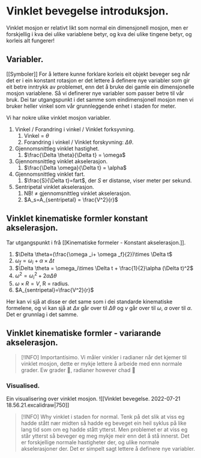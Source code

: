 # Vinklet bevegelse introduksjon.

Vinklet mosjon er relativt likt som normal ein dimensjonell mosjon, men er forskjellig i kva dei ulike variablene betyr, og kva dei ulike tingene betyr, og korleis alt fungerer!

## Variabler.
[[Symboler]]
For å lettere kunne forklare korleis eit objekt beveger seg når det er i ein konstant rotasjon er det lettere å definere nye variabler som gir eit betre inntrykk av problemet, enn det å bruke dei gamle ein dimensjonelle mosjon variablene. Så vi definerer nye variabler som passer betre til vår bruk.
Dei tar utgangspunkt i det samme som eindimensjonell mosjon men vi bruker heller vinkel som vår grunnleggende enhet i staden for meter.

Vi har nokre ulike vinklet mosjon variabler.
1. Vinkel / Forandring i vinkel / Vinklet forksyvning.
	1. Vinkel = $\theta$
	2. Forandring i vinkel / Vinklet forskyvning: $\Delta \theta$. 
2. Gjennomsnittleg vinklet hastighet.
	1. $\frac{\Delta \theta}{\Delta t} = \omega$
3. Gjennomsnittleg vinklet akselerasjon.
	1. $\frac{\Delta \omega}{\Delta t} = \alpha$
4. Gjennomsnittleg vinklet fart.
	1. $\frac{S}{\Delta t}=fart$, der $S$ er distanse, viser meter per sekund.
5. Sentripetal vinklet akselerasjon.
	1. NB! ≠ gjennomsnittleg vinklet akselerasjon.
	2. $A_s=A_{sentripetal} = \frac{V^2}{r}$
	


## Vinklet kinematiske formler konstant akselerasjon.
Tar utgangspunkt i frå [[Kinematiske formeler - Konstant akselerasjon.]]. 
1. $\Delta \theta=(\frac{\omega _i+ \omega _f}{2})\times \Delta t$
2. $\omega_f=\omega_i+\alpha \times \Delta t$
3. $\Delta \theta = \omega_i\times \Delta t + \frac{1}{2}\alpha (\Delta t)^2$
4. $\omega^2=\omega_i^2+2\alpha \Delta \theta$
5. $\omega \times R = V$,      R = radius.
6. $A_{sentripetal}=\frac{V^2}{r}$

Her kan vi sjå at disse er det same som i dei standarde kinematiske formelene, og vi kan sjå at $\Delta x$ går over til $\Delta \theta$ og $v$ går over til $\omega$, $a$ over til $\alpha$. Det er grunnlag i det samme.

## Vinklet kinematiske formler - variarande akselerasjon.

>[!INFO] Importantísimo. 
>Vi måler vinkler i radianer når det kjemer til vinklet mosjon, dette er mykje lettere å arbeide med enn normale grader. Ew grader 🤮, radianer however chad 🗿
### Visualised.
Ein visualisering over vinklet mosjon.
![[Vinklet bevegelse. 2022-07-21 18.56.21.excalidraw|750]]


>[!INFO] Why vinklet i staden for normal.
>Tenk på det slik at viss eg hadde stått nær midten så hadde eg beveget ein heil syklus på like lang tid som om eg hadde stått ytterst. Men problemet er at viss eg står ytterst så beveger eg meg mykje meir enn det å stå innerst. Det er forskjellige normale hastigheter der, og ulike normale akselerasjoner der. Det er simpelt sagt lettere å definere nye variabler.

